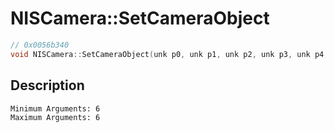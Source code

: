 # NISCamera::SetCameraObject
```c
// 0x0056b340
void NISCamera::SetCameraObject(unk p0, unk p1, unk p2, unk p3, unk p4, unk p5)
```
## Description
```
Minimum Arguments: 6
Maximum Arguments: 6
```

